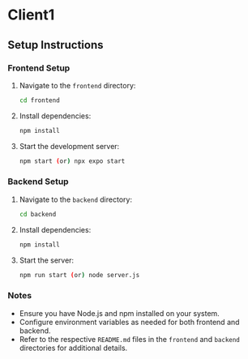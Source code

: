 # Client1

## Setup Instructions

### Frontend Setup
1. Navigate to the `frontend` directory:
    ```bash
    cd frontend
    ```
2. Install dependencies:
    ```bash
    npm install
    ```
3. Start the development server:
    ```bash
    npm start (or) npx expo start
    ```

### Backend Setup
1. Navigate to the `backend` directory:
    ```bash
    cd backend
    ```
2. Install dependencies:
    ```bash
    npm install
    ```
3. Start the server:
    ```bash
    npm run start (or) node server.js
    ```

### Notes
- Ensure you have Node.js and npm installed on your system.
- Configure environment variables as needed for both frontend and backend.
- Refer to the respective `README.md` files in the `frontend` and `backend` directories for additional details.